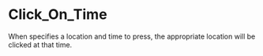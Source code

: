 # Click_On_Time
When specifies a location and time to press, the appropriate location will be clicked at that time.
